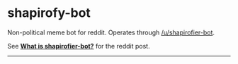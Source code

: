 # shapirofy-bot

Non-political meme bot for reddit. Operates through [/u/shapirofier-bot](https://www.reddit.com/user/shapirofier-bot).

See [**What is shapirofier-bot?**](https://www.reddit.com/user/shapirofier-bot/comments/au6t6t/what_is_shapirofierbot/)
for the reddit post.

***

